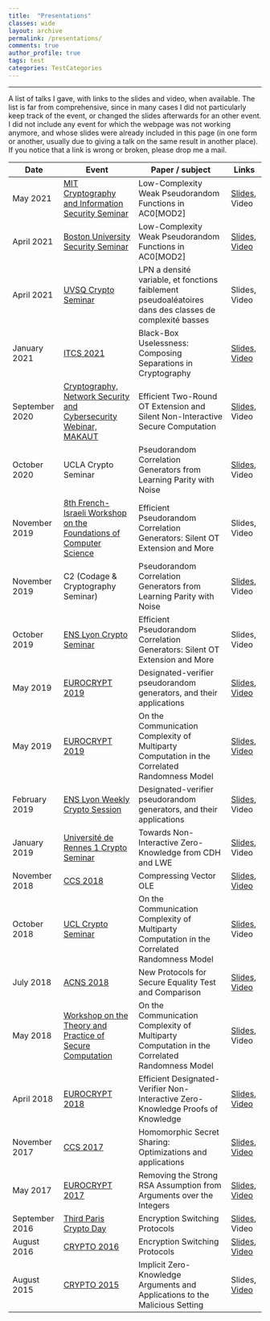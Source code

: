 ```yaml
---
title:  "Presentations"
classes: wide
layout: archive
permalink: /presentations/
comments: true
author_profile: true
tags: test
categories: TestCategories
---
```

---

<style>
div {
  text-align: justify;
  text-justify: inter-word;
}
</style>

A list of talks I gave, with links to the slides and video, when available. The list is far from comprehensive, since in many cases I did not particularly keep track of the event, or changed the slides afterwards for an other event. I did not include any event for which the webpage was not working anymore, and whose slides were already included in this page (in one form or another, usually due to giving a talk on the same result in another place). If you notice that a link is wrong or broken, please drop me a mail.

| Date | Event | Paper / subject                                        | Links |
| -----|-----|-------------------------------------------------- | -------------|
| May 2021 | [MIT Cryptography and Information Security Seminar](https://calendar.csail.mit.edu/events/235478)  | Low-Complexity Weak Pseudorandom Functions in AC0[MOD2]	| [Slides](/assets/slides/presentation_pcf_2021.pdf), Video |
| April 2021 | [Boston University Security Seminar](https://www.bu.edu/hic/noteworthy/calendar/?eid=252034)  | Low-Complexity Weak Pseudorandom Functions in AC0[MOD2]	| [Slides](/assets/slides/presentation_pcf_2021.pdf), [Video](https://www.youtube.com/watch?v=zMkH6mbcBdM) |
| April 2021 | [UVSQ Crypto Seminar](https://lmv.math.cnrs.fr/evenenement/crypto-geoffroy-couteau-irif-lpn-a-densite-variable-et-fonctions-faiblement-pseudoaleatoires-dans-des-classes-de-complexite-basses/)  | LPN a densité variable, et fonctions faiblement pseudoaléatoires dans des classes de complexité basses	| Slides, Video |
| January 2021 | [ITCS 2021](http://itcs-conf.org/)  | Black-Box Uselessness: Composing Separations in Cryptography	| [Slides](/assets/slides/presentation_itcs2021.pdf), [Video](https://www.youtube.com/watch?v=bid2q3A_mKI) |
| September 2020 | [Cryptography, Network Security and Cybersecurity Webinar, MAKAUT](https://makautwb.ac.in/) | Efficient Two-Round OT Extension and Silent Non-Interactive Secure Computation | [Slides](/assets/slides/presentation_makaut_september_2020.pdf), Video |
| October 2020 | UCLA Crypto Seminar  | Pseudorandom Correlation Generators from Learning Parity with Noise | [Slides](/assets/slides/presentation_ucla_october_2020.pdf), Video |
| November 2019 | [8th French-Israeli Workshop on the Foundations of Computer Science](https://www.filofocs.org/filofocs-2019)  | Efficient Pseudorandom Correlation Generators: Silent OT Extension and More | Slides, Video |
| November 2019 | C2 (Codage & Cryptography Seminar) |Pseudorandom Correlation Generators from Learning Parity with Noise | [Slides](/assets/slides/presentation_c2_nov_2020.pdf), Video |
| October 2019 | [ENS Lyon Crypto Seminar](http://www.ens-lyon.fr/LIP/AriC/seminar) | Efficient Pseudorandom Correlation Generators: Silent OT Extension and More | Slides, Video |
| May 2019 | [EUROCRYPT 2019](https://eurocrypt.iacr.org/2019/) | Designated-verifier pseudorandom generators, and their applications | [Slides](/assets/slides/presentation_dvnizk_ec2019.pdf), [Video](https://www.youtube.com/watch?v=5-5FnT63pjo) |
| May 2019 | [EUROCRYPT 2019](https://eurocrypt.iacr.org/2019/) | On the Communication Complexity of Multiparty Computation in the Correlated Randomness Model  | [Slides](/assets/slides/presentation_corrmpc_ec2019.pdf), [Video](https://www.youtube.com/watch?v=h-iFK3gArCY) |
| February 2019 | [ENS Lyon Weekly Crypto Session](http://www.ens-lyon.fr/LIP/AriC/weekly-crypto-session) | Designated-verifier pseudorandom generators, and their applications | [Slides](/assets/slides/presentation_dvnizk_2020.pdf), Video |
| January 2019 | [Université de Rennes 1 Crypto Seminar](https://irmar.univ-rennes1.fr/seminaire/cryptographie/geoffroy-couteau) | Towards Non-Interactive Zero-Knowledge from CDH and LWE | [Slides](/assets/slides/presentation_dvnizk_2020.pdf), Video |
| November 2018 | [CCS 2018](https://www.sigsac.org/ccs/CCS2018/index.html) | Compressing Vector OLE | [Slides](/assets/slides/presentation_vole_ccs2018.pdf), [Video](https://www.youtube.com/watch?v=cVs4d7dW3rw) |
| October 2018 | [UCL Crypto Seminar](https://www-crypto.elen.ucl.ac.be/crypto/people/show/489) | On the Communication Complexity of Multiparty Computation in the Correlated Randomness Model | [Slides](/assets/slides/presentation_tpmpc_2018.pdf), Video |
| July 2018 | [ACNS 2018](https://www.cosic.esat.kuleuven.be/events/acns2018/) | New Protocols for Secure Equality Test and Comparison | [Slides](/assets/slides/presentation_acns2018.pdf), [Video](https://www.youtube.com/watch?v=dl8Zdh1n8S0&list=PLiHaXFHjrqYckSOB5FT2wXmMUQHer0nTE&index=8) |
| May 2018 | [Workshop on the Theory and Practice of Secure Computation](https://www.multipartycomputation.com/tpmpc-2018) | On the Communication Complexity of Multiparty Computation in the Correlated Randomness Model | [Slides](/assets/slides/presentation_tpmpc_2018.pdf), Video |
| April 2018 | [EUROCRYPT 2018](https://eurocrypt.iacr.org/2018/index.html) | Efficient Designated-Verifier Non-Interactive Zero-Knowledge Proofs of Knowledge | [Slides](/assets/slides/presentation_ec2018.pdf), [Video](https://www.youtube.com/watch?v=y7h3GcvWp6o) |
| November 2017 | [CCS 2017](https://ccs2017.sigsac.org/)  | Homomorphic Secret Sharing: Optimizations and applications	| [Slides](/assets/slides/presentation_hss_ccs2017.pdf), [Video](https://www.youtube.com/watch?v=qsOFR_oC_4g) |
| May 2017 | [EUROCRYPT 2017](https://eurocrypt.iacr.org/2017/)  | Removing the Strong RSA Assumption from Arguments over the Integers	| [Slides](/assets/slides/presentation_rsa_ec2017.pdf), [Video](https://www.youtube.com/watch?v=xeuQoULDWtI) |
| September 2016 | [Third Paris Crypto Day](https://pariscryptoday.github.io/third.html)  | Encryption Switching Protocols	| [Slides](http://ctic.au.dk/fileadmin/www.ctic.au.dk/PDF/MPC-2016/Presentation_Geoffroy-Couteau.pdf), Video |
| August 2016 | [CRYPTO 2016](https://eurocrypt.iacr.org/2017/)  | Encryption Switching Protocols	| [Slides](http://ctic.au.dk/fileadmin/www.ctic.au.dk/PDF/MPC-2016/Presentation_Geoffroy-Couteau.pdf), [Video](https://www.youtube.com/watch?v=w8ybMi7dzAE) |
| August 2015 | [CRYPTO 2015](https://eurocrypt.iacr.org/2017/)  | Implicit Zero-Knowledge Arguments and Applications to the Malicious Setting	| Slides, [Video](https://www.youtube.com/watch?v=u_zNExEveqU) |